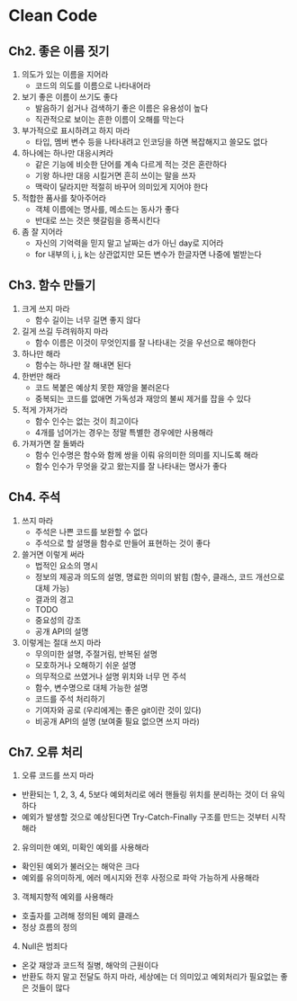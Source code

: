 Clean Code
======
Ch2. 좋은 이름 짓기
------
1. 의도가 있는 이름을 지어라
   * 코드의 의도를 이름으로 나타내어라
3. 보기 좋은 이름이 쓰기도 좋다
   * 발음하기 쉽거나 검색하기 좋은 이름은 유용성이 높다
   * 직관적으로 보이는 흔한 이름이 오해를 막는다
5. 부가적으로 표시하려고 하지 마라
   * 타입, 멤버 변수 등을 나타내려고 인코딩을 하면 복잡해지고 쓸모도 없다
6. 하나에는 하나만 대응시켜라
   * 같은 기능에 비슷한 단어를 계속 다르게 적는 것은 혼란하다
   * 기왕 하나만 대응 시킬거면 흔히 쓰이는 말을 쓰자
   * 맥락이 달라지만 적절히 바꾸어 의미있게 지어야 한다
7. 적합한 품사를 찾아주어라
   * 객체 이름에는 명사를, 메소드는 동사가 좋다
   * 반대로 쓰는 것은 헷갈림을 증폭시킨다
9. 좀 잘 지어라
   * 자신의 기억력을 믿지 말고 날짜는 d가 아닌 day로 지어라
   * for 내부의 i, j, k는 상관없지만 모든 변수가 한글자면 나중에 벌받는다

Ch3. 함수 만들기
-----
1. 크게 쓰지 마라
   * 함수 길이는 너무 길면 좋지 않다
5. 길게 쓰길 두려워하지 마라
   * 함수 이름은 이것이 무엇인지를 잘 나타내는 것을 우선으로 해야한다
3. 하나만 해라
   * 함수는 하나만 잘 해내면 된다
6. 한번만 해라
   * 코드 복붙은 예상치 못한 재앙을 불러온다
   * 중복되는 코드를 없애면 가독성과 재앙의 불씨 제거를 잡을 수 있다
7. 적게 가져가라
   * 함수 인수는 없는 것이 최고이다
   * 4개를 넘어가는 경우는 정말 특별한 경우에만 사용해라
8. 가져가면 잘 돌봐라
   * 함수 인수명은 함수와 함께 쌍을 이뤄 유의미한 의미를 지니도록 해라
   * 함수 인수가 무엇을 갖고 왔는지를 잘 나타내는 명사가 좋다

Ch4. 주석
-----
1. 쓰지 마라
   * 주석은 나쁜 코드를 보완할 수 없다
   * 주석으로 할 설명을 함수로 만들어 표현하는 것이 좋다
3. 쓸거면 이렇게 써라
   * 법적인 요소의 명시
   * 정보의 제공과 의도의 설명, 명료한 의미의 밝힘 (함수, 클래스, 코드 개선으로 대체 가능)
   * 결과의 경고
   * TODO
   * 중요성의 강조
   * 공개 API의 설명
5. 이렇게는 절대 쓰지 마라
   * 무의미한 설명, 주절거림, 반복된 설명
   * 모호하거나 오해하기 쉬운 설명
   * 의무적으로 쓰였거나 설명 위치와 너무 먼 주석
   * 함수, 변수명으로 대체 가능한 설명
   * 코드를 주석 처리하기
   * 기여자와 공로 (우리에게는 좋은 git이란 것이 있다)
   * 비공개 API의 설명 (보여줄 필요 없으면 쓰지 마라)

Ch7. 오류 처리
-----
1. 오류 코드를 쓰지 마라
  * 반환되는 1, 2, 3, 4, 5보다 예외처리로 에러 핸들링 위치를 분리하는 것이 더 유익하다
  * 예외가 발생할 것으로 예상된다면 Try-Catch-Finally 구조를 만드는 것부터 시작해라
2. 유의미한 예외, 미확인 예외를 사용해라
  * 확인된 예외가 불러오는 해악은 크다
  * 예외를 유의미하게, 에러 메시지와 전후 사정으로 파악 가능하게 사용해라
3. 객체지향적 예외를 사용해라
  * 호출자를 고려해 정의된 예외 클래스
  * 정상 흐름의 정의
4. Null은 범죄다
  * 온갖 재앙과 코드적 질병, 해악의 근원이다
  * 반환도 하지 말고 전달도 하지 마라, 세상에는 더 의미있고 예외처리가 필요없는 좋은 것들이 많다
